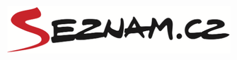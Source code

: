 <img alt="Seznam.cz" src="/static/img/logos/seznam.png" title="Seznam.cz" style="
    padding-top: 20px;
">